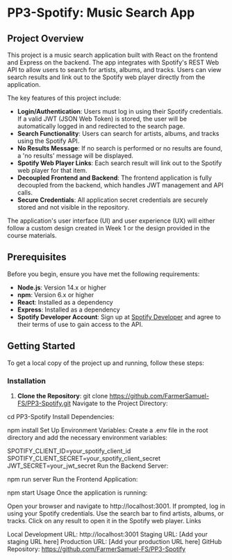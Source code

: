 # PP3-Spotify: Music Search App

## Project Overview

This project is a music search application built with React on the frontend and Express on the backend. The app integrates with Spotify's REST Web API to allow users to search for artists, albums, and tracks. Users can view search results and link out to the Spotify web player directly from the application.

The key features of this project include:

- **Login/Authentication**: Users must log in using their Spotify credentials. If a valid JWT (JSON Web Token) is stored, the user will be automatically logged in and redirected to the search page.
- **Search Functionality**: Users can search for artists, albums, and tracks using the Spotify API.
- **No Results Message**: If no search is performed or no results are found, a 'no results' message will be displayed.
- **Spotify Web Player Links**: Each search result will link out to the Spotify web player for that item.
- **Decoupled Frontend and Backend**: The frontend application is fully decoupled from the backend, which handles JWT management and API calls.
- **Secure Credentials**: All application secret credentials are securely stored and not visible in the repository.

The application's user interface (UI) and user experience (UX) will either follow a custom design created in Week 1 or the design provided in the course materials.

## Prerequisites

Before you begin, ensure you have met the following requirements:

- **Node.js**: Version 14.x or higher
- **npm**: Version 6.x or higher
- **React**: Installed as a dependency
- **Express**: Installed as a dependency
- **Spotify Developer Account**: Sign up at [Spotify Developer](https://developer.spotify.com/) and agree to their terms of use to gain access to the API.

## Getting Started

To get a local copy of the project up and running, follow these steps:

### Installation

1. **Clone the Repository**:
   git clone https://github.com/FarmerSamuel-FS/PP3-Spotify.git
Navigate to the Project Directory:

cd PP3-Spotify
Install Dependencies:

npm install
Set Up Environment Variables:
Create a .env file in the root directory and add the necessary environment variables:

SPOTIFY_CLIENT_ID=your_spotify_client_id
SPOTIFY_CLIENT_SECRET=your_spotify_client_secret
JWT_SECRET=your_jwt_secret
Run the Backend Server:

npm run server
Run the Frontend Application:

npm start
Usage
Once the application is running:

Open your browser and navigate to http://localhost:3001.
If prompted, log in using your Spotify credentials.
Use the search bar to find artists, albums, or tracks.
Click on any result to open it in the Spotify web player.
Links

Local Development URL: http://localhost:3001
Staging URL: [Add your staging URL here]
Production URL: [Add your production URL here]
GitHub Repository: https://github.com/FarmerSamuel-FS/PP3-Spotify

